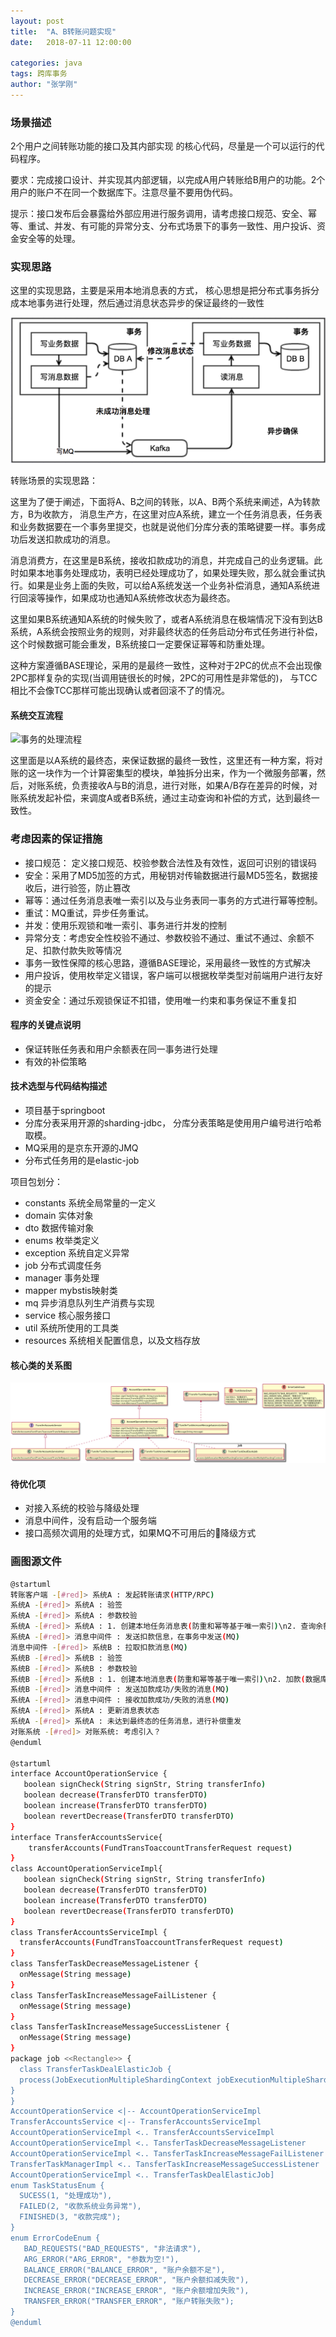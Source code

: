 ```yaml
---
layout: post
title:  "A、B转账问题实现"
date:   2018-07-11 12:00:00

categories: java
tags: 跨库事务
author: "张学刚"
---
```


### **场景描述**

2个用户之间转账功能的接口及其内部实现 的核心代码，尽量是一个可以运行的代码程序。

要求：完成接口设计、并实现其内部逻辑，以完成A用户转账给B用户的功能。2个用户的账户不在同一个数据库下。注意尽量不要用伪代码。

提示：接口发布后会暴露给外部应用进行服务调用，请考虑接口规范、安全、幂等、重试、并发、有可能的异常分支、分布式场景下的事务一致性、用户投诉、资金安全等的处理。

### **实现思路**
 这里的实现思路，主要是采用本地消息表的方式， 核心思想是把分布式事务拆分成本地事务进行处理，然后通过消息状态异步的保证最终的一致性

![本地消息表](https://raw.githubusercontent.com/unionstars/unionstars.github.io/master/assets/images/pictures/2018-08-03-transfer/01-01.png)

转账场景的实现思路：

这里为了便于阐述，下面将A、B之间的转账，以A、B两个系统来阐述，A为转款方，B为收款方，
消息生产方，在这里对应A系统，建立一个任务消息表，任务表和业务数据要在一个事务里提交，也就是说他们分库分表的策略键要一样。事务成功后发送扣款成功的消息。

消息消费方，在这里是B系统，接收扣款成功的消息，并完成自己的业务逻辑。此时如果本地事务处理成功，表明已经处理成功了，如果处理失败，那么就会重试执行。如果是业务上面的失败，可以给A系统发送一个业务补偿消息，通知A系统进行回滚等操作，如果成功也通知A系统修改状态为最终态。

这里如果B系统通知A系统的时候失败了，或者A系统消息在极端情况下没有到达B系统，A系统会按照业务的规则，对非最终状态的任务启动分布式任务进行补偿，这个时候数据可能会重发，B系统接口一定要保证幂等和防重处理。

这种方案遵循BASE理论，采用的是最终一致性，这种对于2PC的优点不会出现像2PC那样复杂的实现(当调用链很长的时候，2PC的可用性是非常低的)， 与TCC相比不会像TCC那样可能出现确认或者回滚不了的情况。

#### **系统交互流程**

![事务的处理流程](https://raw.githubusercontent.com/unionall/unionall.github.io/master/assets/images/pictures/2018-08-03-transfer/01-02.png)

这里面是以A系统的最终态，来保证数据的最终一致性，这里还有一种方案，将对账的这一块作为一个计算密集型的模块，单独拆分出来，作为一个微服务部署，然后，对账系统，负责接收A与B的消息，进行对账，如果A/B存在差异的时候，对账系统发起补偿，来调度A或者B系统，通过主动查询和补偿的方式，达到最终一致性。

### **考虑因素的保证措施**

- 接口规范： 定义接口规范、校验参数合法性及有效性，返回可识别的错误码
- 安全：采用了MD5加签的方式，用秘钥对传输数据进行最MD5签名，数据接收后，进行验签，防止篡改
- 幂等：通过任务消息表唯一索引以及与业务表同一事务的方式进行幂等控制。
- 重试：MQ重试，异步任务重试。
- 并发：使用乐观锁和唯一索引、事务进行并发的控制
- 异常分支：考虑安全性校验不通过、参数校验不通过、重试不通过、余额不足、扣款付款失败等情况
- 事务一致性保障的核心思路，遵循BASE理论，采用最终一致性的方式解决
- 用户投诉，使用枚举定义错误，客户端可以根据枚举类型对前端用户进行友好的提示
- 资金安全：通过乐观锁保证不扣错，使用唯一约束和事务保证不重复扣

#### **程序的关键点说明**

- 保证转账任务表和用户余额表在同一事务进行处理
- 有效的补偿策略

#### **技术选型与代码结构描述**

- 项目基于springboot
- 分库分表采用开源的sharding-jdbc， 分库分表策略是使用用户编号进行哈希取模。
- MQ采用的是京东开源的JMQ
- 分布式任务用的是elastic-job

项目包划分：

- constants 系统全局常量的一定义
- domain 实体对象
- dto 数据传输对象
- enums 枚举类定义
- exception 系统自定义异常
- job 分布式调度任务
- manager 事务处理
- mapper mybstis映射类
- mq 异步消息队列生产消费与实现
- service 核心服务接口
- util 系统所使用的工具类
- resources 系统相关配置信息，以及文档存放

#### **核心类的关系图**

![事务的处理流程](https://raw.githubusercontent.com/unionstars/unionstars.github.io/master/assets/images/pictures/2018-08-03-transfer/01-03.png)

#### **待优化项**

- 对接入系统的校验与降级处理
- 消息中间件，没有启动一个服务端
- 接口高频次调用的处理方式，如果MQ不可用后的降级方式

### 画图源文件

```bash
@startuml
转账客户端 -[#red]> 系统A : 发起转账请求(HTTP/RPC)
系统A -[#red]> 系统A : 验签
系统A -[#red]> 系统A : 参数校验
系统A -[#red]> 系统A : 1. 创建本地任务消息表(防重和幂等基于唯一索引)\n2. 查询余额\n3. 扣款(数据库乐观锁防止并发)\n4. 发扣款消息\n[以上都在一个事务中进行]
系统A -[#red]> 消息中间件 : 发送扣款信息，在事务中发送(MQ)
消息中间件 -[#red]> 系统B : 拉取扣款消息(MQ)
系统B -[#red]> 系统B : 验签
系统B -[#red]> 系统B : 参数校验
系统B -[#red]> 系统B : 1. 创建本地消息表(防重和幂等基于唯一索引)\n2. 加款(数据库乐观锁防止并发)\n3. 发送成功或者失败的消息\n[以上都在一个事务中进行]
系统B -[#red]> 消息中间件 : 发送加款成功/失败的消息(MQ)
系统A -[#red]> 消息中间件 : 接收加款成功/失败的消息(MQ)
系统A -[#red]> 系统A : 更新消息表状态
系统A -[#red]> 系统A : 未达到最终态的任务消息，进行补偿重发
对账系统 -[#red]> 对账系统: 考虑引入？
@enduml

@startuml
interface AccountOperationService {
   boolean signCheck(String signStr, String transferInfo)
   boolean decrease(TransferDTO transferDTO)
   boolean increase(TransferDTO transferDTO)
   boolean revertDecrease(TransferDTO transferDTO)
}
interface TransferAccountsService{
    transferAccounts(FundTransToaccountTransferRequest request)
}
class AccountOperationServiceImpl{
   boolean signCheck(String signStr, String transferInfo)
   boolean decrease(TransferDTO transferDTO)
   boolean increase(TransferDTO transferDTO)
   boolean revertDecrease(TransferDTO transferDTO)
}
class TransferAccountsServiceImpl {
  transferAccounts(FundTransToaccountTransferRequest request)
}
class TansferTaskDecreaseMessageListener {
  onMessage(String message)
}
class TansferTaskIncreaseMessageFailListener {
  onMessage(String message)
}
class TansferTaskIncreaseMessageSuccessListener {
  onMessage(String message)
}
package job <<Rectangle>> {
  class TransferTaskDealElasticJob {
  process(JobExecutionMultipleShardingContext jobExecutionMultipleShardingContext)
}
}
AccountOperationService <|-- AccountOperationServiceImpl
TransferAccountsService <|-- TransferAccountsServiceImpl
AccountOperationServiceImpl <.. TransferAccountsServiceImpl
AccountOperationServiceImpl <.. TansferTaskDecreaseMessageListener
AccountOperationServiceImpl <.. TansferTaskIncreaseMessageFailListener
TransferTaskManagerImpl <.. TansferTaskIncreaseMessageSuccessListener
AccountOperationServiceImpl <.. TransferTaskDealElasticJob]
enum TaskStatusEnum {
  SUCESS(1, "处理成功"),
  FAILED(2, "收款系统业务异常"),
  FINISHED(3, "收款完成");
}
enum ErrorCodeEnum {
   BAD_REQUESTS("BAD_REQUESTS", "非法请求"),
   ARG_ERROR("ARG_ERROR", "参数为空!"),
   BALANCE_ERROR("BALANCE_ERROR", "账户余额不足"),
   DECREASE_ERROR("DECREASE_ERROR", "账户余额扣减失败"),
   INCREASE_ERROR("INCREASE_ERROR", "账户余额增加失败"),
   TRANSFER_ERROR("TRANSFER_ERROR", "账户转账失败");
}
@enduml
```

